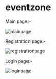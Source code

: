 # eventzone

Main page:-

![mainpage](https://user-images.githubusercontent.com/46812992/145940353-e74d907d-e605-450f-81cf-2956f427f07c.JPG)

Registration page:-

![registrationpage](https://user-images.githubusercontent.com/46812992/145940731-cd33514e-4c53-4450-a25f-607f4ed7f563.JPG)

Login page:-

![loginpage](https://user-images.githubusercontent.com/46812992/145940856-53f33d32-ae51-49bf-9dca-1653946f5f07.JPG)







